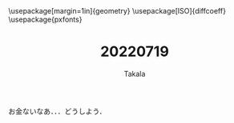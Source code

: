 ﻿---
title: 20220719
yesterday: 20220718
tomorrow: 20220720
days: 935
author: Takala
header-includes:
  - \usepackage[margin=1in]{geometry}
  - \usepackage[ISO]{diffcoeff}
  - \usepackage{pxfonts}
---


お金ないなあ．．．どうしよう．


